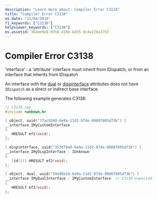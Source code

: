 ```yaml
---
description: "Learn more about: Compiler Error C3138"
title: "Compiler Error C3138"
ms.date: "11/04/2016"
f1_keywords: ["C3138"]
helpviewer_keywords: ["C3138"]
ms.assetid: 364ee9e8-9358-410e-bd35-9c4a226a3753
---
```

# Compiler Error C3138

'interface' : a 'attribute' interface must inherit from IDispatch, or from an interface that inherits from IDispatch

An interface with the [dual](../../windows/attributes/dual.md) or [dispinterface](../../windows/attributes/dispinterface.md) attributes does not have `IDispatch` as a direct or indirect base interface.

The following example generates C3138:

```cpp
// C3138.cpp
#include <unknwn.h>

[ object, uuid("77ac9240-6e9a-11d2-97de-0000f805d73b") ]
__interface IMyCustomInterface
{
   HRESULT mf1(void);
};

[ dispinterface, uuid("3536f8a0-6e9a-11d2-97de-0000f805d73b") ]
__interface IMyDispInterface : IUnknown
{
   [id(1)] HRESULT mf2(void);
};

[ object, dual, uuid("34e90a10-6e9a-11d2-97de-0000f805d73b") ]
__interface IMyDualInterface : IMyCustomInterface  // C3138 expected
{
   HRESULT mf3(void);
};
```
